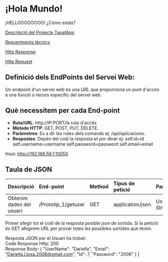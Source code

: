 # ¡Hola Mundo!

¡HELLOOOOOOOO! ¿Cómo estás?

[Descripció del Projecte TapatApp](archivo.md)

[Requeriments tècnics](tecnics.md)

[Http Response](Respons.md)

[Http Request](Request.md)

## Definició dels EndPoints del Servei Web:
Un endpoint d'un servei web és una URL que proporciona un punt d'accés a una funció o recurs específic del servei web. 

## Què necessitem per cada End-point
- **Ruta/URL**: http://IP:PORT/la ruta d'accés
- **Mètode HTTP**: GET, POST, PUT, DELETE.
- **Paràmetres**: Es a dir les rutes dels comands ej: /api/aplicacions.
- **Respostes**: Depén del codi la resposta et por dinar ej:
  self.id=id
        self.username=username
        self.password=password
        self.email=email

Host: http://192.168.56.1:10050

## Taula de JSON 


| Descripció  | End-point     | Method     |Tipus de petició|Parametres|
| :---        |  :---        |  :---        |  :---         |  :---     |  
| Obtenim dades del usuari  | /Prototip_1/getuser|GET | application/json   |  UserName/Nom-String | 

Primer afegir tot el codi de la resposta posible json de sortida.
Si la petició és GET afegirem URL per provar totes les possibles sortides que tenim.

Resposta JSON per el Usuari ha trobat:  
Code Response Http: 200
<br/> Response Body: {   "UserName": "Dariella",   "Email": "Dariella.Llosa.2006@gmail.com",   "Id": 7,   "Password":  "2006" }      |